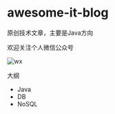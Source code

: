 # awesome-it-blog
原创技术文章，主要是Java方向

欢迎关注个人微信公众号

![wx](http://feathers.zrbcool.top/image/%E5%85%AC%E4%BC%97%E5%8F%B7%E4%BA%8C%E7%BB%B4%E7%A0%81.jpg)

大纲

* Java
* DB
* NoSQL

